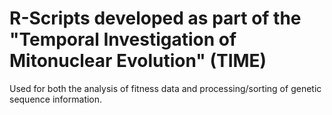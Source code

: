 # R-Scripts developed as part of the "Temporal Investigation of Mitonuclear Evolution" (TIME)

 Used for both the analysis of fitness data and processing/sorting of genetic sequence information.
